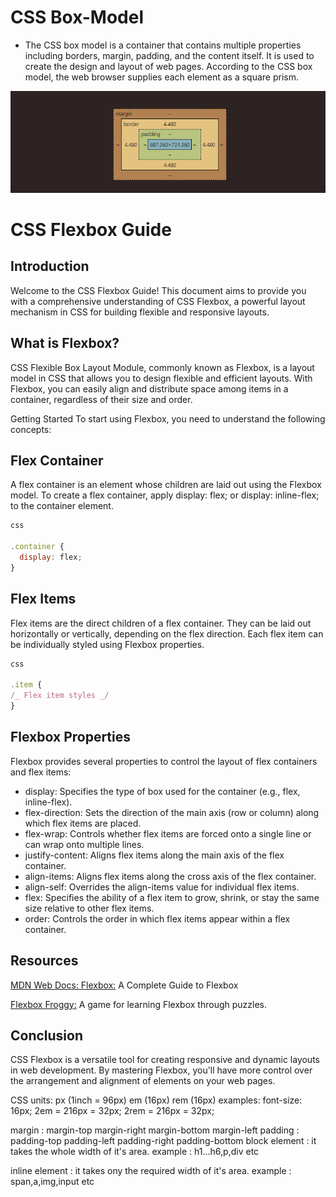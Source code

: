 # CSS Box-Model

- The CSS box model is a container that contains multiple properties including
  borders, margin, padding, and the content itself. It is used to create the design
  and layout of web pages. According to the CSS box model, the web browser
  supplies each element as a square prism.

![alt text](image.png)

# CSS Flexbox Guide

## Introduction

Welcome to the CSS Flexbox Guide! This document aims to provide you with a comprehensive understanding of CSS Flexbox, a powerful layout mechanism in CSS for building flexible and responsive layouts.

## What is Flexbox?

CSS Flexible Box Layout Module, commonly known as Flexbox, is a layout model in CSS that allows you to design flexible and efficient layouts. With Flexbox, you can easily align and distribute space among items in a container, regardless of their size and order.

Getting Started
To start using Flexbox, you need to understand the following concepts:

## Flex Container

A flex container is an element whose children are laid out using the Flexbox model. To create a flex container, apply display: flex; or display: inline-flex; to the container element.

```javascript
css

.container {
  display: flex;
}
```

## Flex Items

Flex items are the direct children of a flex container. They can be laid out horizontally or vertically, depending on the flex direction. Each flex item can be individually styled using Flexbox properties.

```javascript
css

.item {
/_ Flex item styles _/
}
```

## Flexbox Properties

Flexbox provides several properties to control the layout of flex containers and flex items:

- display: Specifies the type of box used for the container (e.g., flex, inline-flex).
- flex-direction: Sets the direction of the main axis (row or column) along which flex items are placed.
- flex-wrap: Controls whether flex items are forced onto a single line or can wrap onto multiple lines.
- justify-content: Aligns flex items along the main axis of the flex container.
- align-items: Aligns flex items along the cross axis of the flex container.
- align-self: Overrides the align-items value for individual flex items.
- flex: Specifies the ability of a flex item to grow, shrink, or stay the same size relative to other flex items.
- order: Controls the order in which flex items appear within a flex container.

## Resources

[MDN Web Docs: Flexbox:](https://developer.mozilla.org/en-US/docs/Web/CSS/CSS_Flexible_Box_Layout) A Complete Guide to Flexbox

[Flexbox Froggy:](https://flexboxfroggy.com/) A game for learning Flexbox through puzzles.

## Conclusion

CSS Flexbox is a versatile tool for creating responsive and dynamic layouts in web development. By mastering Flexbox, you'll have more control over the arrangement and alignment of elements on your web pages.

CSS units:
px (1inch = 96px)
em (16px)
rem (16px)
examples: font-size: 16px; 2em = 216px = 32px; 2rem = 216px = 32px;

margin :
margin-top
margin-right
margin-bottom
margin-left
padding :
padding-top
padding-left
padding-right
padding-bottom
block element : it takes the whole width of it's area.
example : h1...h6,p,div etc

inline element : it takes ony the required width of it's area.
example : span,a,img,input etc
